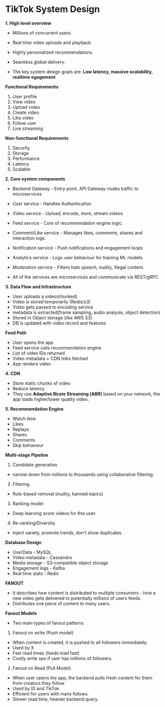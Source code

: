 # TikTok System Design

**1. High level overview**

- Millions of concurrent users.
- Real time video uploads and playback.
- Highly personalized recommendations.
- Seamless global delivery.

- The key system design goals are: **Low latency, massive scalability, realtime egagement**

**Functional Requirements**

1. User profile
2. View video
3. Upload video
4. Create video
5. Like video
6. Follow user
7. Live streaming

**Non-functional Requirements**

1. Security
2. Storage
3. Performance
4. Latency
5. Scalable

**2. Core system components**

- Backend Gateway - Entry point, API Gateway routes traffic to microservices
- User service - Handles Authentication
- Video service - Upload, encode, store, stream videos
- Feed service - Core of recommendation engine logic.
- Comment/Like service - Manages likes, comments, shares and interaction logs.
- Notification service - Push notifications and engagement loops
- Analytics service - Logs user behaviour for training ML models.
- Moderation service - Filters hate speech, nudity, illegal content.

- All of the services are microservices and communicate via REST/gRPC

**3. Data Flow and Infrastructure**

- User uploads a video(chunked)
- Video is stored temporarily (Redis/s3)
- Video gets passed to encoding service
- metadata is extracted(frame sampling, audio analysis, object detection)
- Stored in Object storage (like AWS S3)
- DB is updated with video record and features

**Feed Path**

- User opens the app
- Feed service calls recommendation engine
- List of video IDs returned
- Video metadata + CDN links fetched
- App renders video

**4. CDN**

- Store static chunks of video
- Reduce latency
- They use **Adaptive Birate Streaming (ABR)** based on your network, the app loads higher/lower quality video.

**5. Recommendation Engine**

- Watch time
- Likes
- Replays
- Shares
- Comments
- Skip behaviour

**Multi-stage Pipeline**

1. Candidate generation

- narrow down from millions to thousands using collaborative filtering.

2. Filtering

- Rule-based removal (nudity, banned topics)

3. Ranking model

- Deep learning score videos for this user.

4. Re-ranking/Diversity

- Inject variety, promote trends, don't show duplicates.

**Database Design**

- UserData - MySQL
- Video metadata - Cassandra
- Media storage - S3-compatible object storage
- Engagement logs - Kafka
- Real time stats - Redis

**FANOUT**

- It describes how content is distributed to multiple consumers - how a new video gets delivered to potentially millions of users feeds.
- Distributes one piece of content to many users.

**Fanout Models**

- Two main types of fanout patterns

1. Fanout on write (Push model)

- When content is created, it is pushed to all followers immediately.
- Used by X
- Fast read times (feeds load fast)
- Costly write ops if user has millions of followers.

2. Fanout on Read (Pull Model)

- When user opens the app, the backend pulls fresh content for them from creators they follow
- Used by IG and TikTok
- Efficient for users with many follows.
- Slower read time, heavier backend query.
